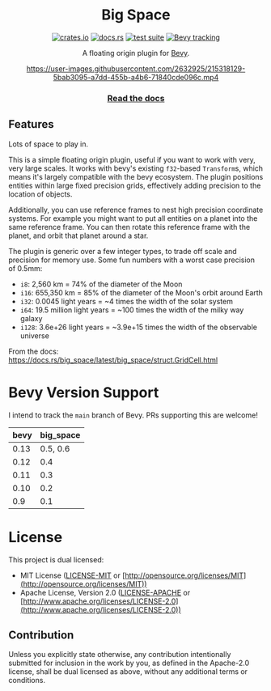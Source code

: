 <div align="center">
  
# Big Space

[![crates.io](https://img.shields.io/crates/v/big_space)](https://crates.io/crates/big_space)
[![docs.rs](https://docs.rs/big_space/badge.svg)](https://docs.rs/big_space)
[![test suite](https://github.com/aevyrie/big_space/actions/workflows/rust.yml/badge.svg)](https://github.com/aevyrie/big_space/actions/workflows/rust.yml)
[![Bevy tracking](https://img.shields.io/badge/Bevy%20tracking-main-lightblue)](https://github.com/bevyengine/bevy/blob/main/docs/plugins_guidelines.md#main-branch-tracking)

A floating origin plugin for [Bevy](https://github.com/bevyengine/bevy).

https://user-images.githubusercontent.com/2632925/215318129-5bab3095-a7dd-455b-a4b6-71840cde096c.mp4

### [Read the docs](https://docs.rs/big_space)

</div>

## Features

Lots of space to play in.

This is a simple floating origin plugin, useful if you want to work with very, very large scales. It works with bevy's existing `f32`-based `Transform`s, which means it's largely compatible with the bevy ecosystem. The plugin positions entities within large fixed precision grids, effectively adding precision to the location of objects.

Additionally, you can use reference frames to nest high precision coordinate systems. For example you might want to put all entities on a planet into the same reference frame. You can then rotate this reference frame with the planet, and orbit that planet around a star.

The plugin is generic over a few integer types, to trade off scale and precision for memory use. Some fun numbers with a worst case precision of 0.5mm:
  - `i8`: 2,560 km = 74% of the diameter of the Moon
  - `i16`: 655,350 km = 85% of the diameter of the Moon's orbit around Earth
  - `i32`: 0.0045 light years = ~4 times the width of the solar system
  - `i64`: 19.5 million light years = ~100 times the width of the milky way galaxy
  - `i128`: 3.6e+26 light years = ~3.9e+15 times the width of the observable universe

From the docs: https://docs.rs/big_space/latest/big_space/struct.GridCell.html

# Bevy Version Support

I intend to track the `main` branch of Bevy. PRs supporting this are welcome!

| bevy | big_space |
| ---- | --------- |
| 0.13 | 0.5, 0.6  |
| 0.12 | 0.4       |
| 0.11 | 0.3       |
| 0.10 | 0.2       |
| 0.9  | 0.1       |

# License

This project is dual licensed:

* MIT License ([LICENSE-MIT](LICENSE-MIT) or [http://opensource.org/licenses/MIT](http://opensource.org/licenses/MIT))
* Apache License, Version 2.0 ([LICENSE-APACHE](LICENSE-APACHE) or [http://www.apache.org/licenses/LICENSE-2.0](http://www.apache.org/licenses/LICENSE-2.0))

## Contribution

Unless you explicitly state otherwise, any contribution intentionally submitted for inclusion in the work by you, as defined in the Apache-2.0 license, shall be dual licensed as above, without any additional terms or conditions.
